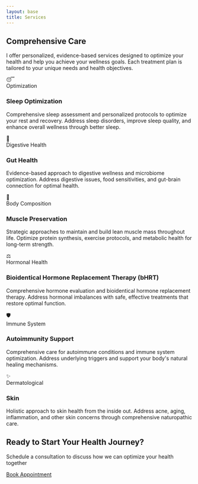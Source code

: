 ```yaml
---
layout: base
title: Services
---
```


<div class="content-section">

## Comprehensive Care

I offer personalized, evidence-based services designed to optimize your health and help you achieve your wellness goals. Each treatment plan is tailored to your unique needs and health objectives.

</div>

<div class="content-grid">

  <div class="card">
    <a href="/bookings/" style="text-decoration: none; color: inherit;">
      <div class="card-image">😴</div>
      <div class="card-content">
        <div class="card-meta">Optimization</div>
        <h3>Sleep Optimization</h3>
        <p>Comprehensive sleep assessment and personalized protocols to optimize your rest and recovery. Address sleep disorders, improve sleep quality, and enhance overall wellness through better sleep.</p>
      </div>
    </a>
  </div>

  <div class="card">
    <a href="/bookings/" style="text-decoration: none; color: inherit;">
      <div class="card-image">🦠</div>
      <div class="card-content">
        <div class="card-meta">Digestive Health</div>
        <h3>Gut Health</h3>
        <p>Evidence-based approach to digestive wellness and microbiome optimization. Address digestive issues, food sensitivities, and gut-brain connection for optimal health.</p>
      </div>
    </a>
  </div>

  <div class="card">
    <a href="/bookings/" style="text-decoration: none; color: inherit;">
      <div class="card-image">💪</div>
      <div class="card-content">
        <div class="card-meta">Body Composition</div>
        <h3>Muscle Preservation</h3>
        <p>Strategic approaches to maintain and build lean muscle mass throughout life. Optimize protein synthesis, exercise protocols, and metabolic health for long-term strength.</p>
      </div>
    </a>
  </div>

  <div class="card">
    <a href="/bookings/" style="text-decoration: none; color: inherit;">
      <div class="card-image">⚖️</div>
      <div class="card-content">
        <div class="card-meta">Hormonal Health</div>
        <h3>Bioidentical Hormone Replacement Therapy (bHRT)</h3>
        <p>Comprehensive hormone evaluation and bioidentical hormone replacement therapy. Address hormonal imbalances with safe, effective treatments that restore optimal function.</p>
      </div>
    </a>
  </div>

  <div class="card">
    <a href="/bookings/" style="text-decoration: none; color: inherit;">
      <div class="card-image">🛡️</div>
      <div class="card-content">
        <div class="card-meta">Immune System</div>
        <h3>Autoimmunity Support</h3>
        <p>Comprehensive care for autoimmune conditions and immune system optimization. Address underlying triggers and support your body's natural healing mechanisms.</p>
      </div>
    </a>
  </div>

  <div class="card">
    <a href="/bookings/" style="text-decoration: none; color: inherit;">
      <div class="card-image">✨</div>
      <div class="card-content">
        <div class="card-meta">Dermatological</div>
        <h3>Skin</h3>
        <p>Holistic approach to skin health from the inside out. Address acne, aging, inflammation, and other skin concerns through comprehensive naturopathic care.</p>
      </div>
    </a>
  </div>

</div>

<div class="cta-section">
  <h2>Ready to Start Your Health Journey?</h2>
  <p>Schedule a consultation to discuss how we can optimize your health together</p>
  <a href="/bookings/" class="btn">Book Appointment</a>
</div>